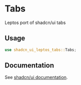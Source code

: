 # Tabs

Leptos port of shadcn/ui tabs

## Usage

```rust
use shadcn_ui_leptos_tabs::Tabs;
```

## Documentation

See [shadcn/ui documentation](https://ui.shadcn.com/docs/components/tabs).
